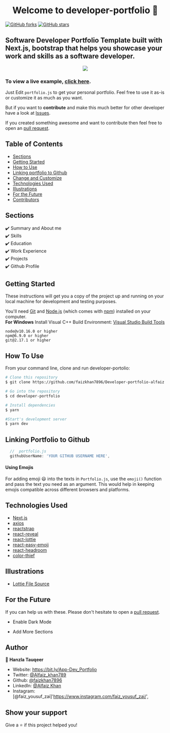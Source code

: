 <h1 align="center">Welcome to developer-portfolio 👋</h1>
</a><a href="https://github.com/faizkhan7896/Developer-portfolio-alfaiz/issues"></a><a href="https://github.com/faizkhan7896/Developer-portfolio-alfaiz/network"><img alt="GitHub forks" src="https://img.shields.io/github/forks/1hanzla100/developer-portfolio"></a> <a href="https://github.com/faizkhan7896/Developer-portfolio-alfaiz/stargazers"><img alt="GitHub stars" src="https://img.shields.io/github/stars/1hanzla100/developer-portfolio"></a>

## Software Developer Portfolio Template built with Next.js, bootstrap that helps you showcase your work and skills as a software developer.

<p align="center">
  <kbd>
    <img src="https://github.com/faizkhan7896/My_PortFolio/blob/main/Picture.png"></img>
  </kbd>
</p>

### To view a live example, **[click here](https://bit.ly/App-Dev_Portfolio)**.

Just Edit `portfolio.js` to get your personal portfolio. Feel free to use it as-is or customize it as much as you want.

But if you want to **contribute** and make this much better for other developer have a look at [Issues](https://github.com/faizkhan7896/My_PortFolio/issues).

If you created something awesome and want to contribute then feel free to open an [pull request](https://github.com/faizkhan7896/My_PortFolio/issues/pulls).

## Table of Contents

- [Sections](#sections)
- [Getting Started](#getting-started)
- [How to Use](#how-to-use)
- [Linking portfolio to Github](#linking-portfolio-to-github)
- [Change and Customize](#change-and-customize-every-section-according-to-your-need)
- [Technologies Used](#technologies-used)
- [Illustrations](#illustrations)
- [For the Future](#for-the-future)
- [Contributors](#project-maintainers)

## Sections

✔️ Summary and About me\
✔️ Skills\
✔️ Education\
✔️ Work Experience\
✔️ Projects\
✔️ Github Profile

## Getting Started

These instructions will get you a copy of the project up and running on your local machine for development and testing purposes.

You'll need [Git](https://git-scm.com) and [Node.js](https://nodejs.org/en/download/) (which comes with [npm](http://npmjs.com)) installed on your computer.
<br>
**For Windows** Install Visual C++ Build Environment: [Visual Studio Build Tools](https://visualstudio.microsoft.com/thank-you-downloading-visual-studio/?sku=BuildTools)

```
node@v10.16.0 or higher
npm@6.9.0 or higher
git@2.17.1 or higher
```

## How To Use

From your command line, clone and run developer-portolio:

```bash
# Clone this repository
$ git clone https://github.com/faizkhan7896/Developer-portfolio-alfaiz.git

# Go into the repository
$ cd developer-portfolio

# Install dependencies
$ yarn

#Start's development server
$ yarn dev
```

## Linking Portfolio to Github

```javascript
  //  portfolio.js
  githubUserName: 'YOUR GITHUB USERNAME HERE',
```

#### Using Emojis

For adding emoji 😃 into the texts in `Portfolio.js`, use the `emoji()` function and pass the text you need as an argument. This would help in keeping emojis compatible across different browsers and platforms.

## Technologies Used

- [Next.js](https://nextjs.org/)
- [axios](https://www.npmjs.com/package/axios)
- [reactstrap](https://reactstrap.github.io/)
- [react-reveal](https://www.react-reveal.com/)
- [react-lottie](https://www.npmjs.com/package/react-lottie)
- [react-easy-emoji](https://github.com/appfigures/react-easy-emoji)
- [react-headroom](https://github.com/KyleAMathews/react-headroom)
- [color-thief](https://github.com/lokesh/color-thief)

## Illustrations

- [Lottie File Source](https://lottiefiles.com)

## For the Future

If you can help us with these. Please don't hesitate to open a [pull request](https://github.com/saadpasta/developerFolio/pulls).

- Enable Dark Mode

- Add More Sections

## Author

👤 **Hanzla Tauqeer**

- Website: https://bit.ly/App-Dev_Portfolio
- Twitter: [@Alfaiz_khan789](https://twitter.com/Alfaiz_khan789)
- Github: [@faizkhan7896](https://github.com/faizkhan7896)
- LinkedIn: [@Alfaiz Khan](https://www.linkedin.com/in/alfaiz-khan-94647b202/?original_referer=)
- Instagram: [@faiz_yousuf_zai]'https://www.instagram.com/faiz_yousuf_zai/',

## Show your support

Give a ⭐️ if this project helped you!
